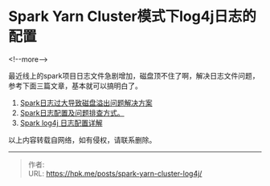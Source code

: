 # Spark Yarn Cluster模式下log4j日志的配置


&lt;!--more--&gt;

最近线上的spark项目日志文件急剧增加，磁盘顶不住了啊，解决日志文件问题，参考下面三篇文章，基本就可以搞明白了。

1. [Spark日志过大导致磁盘溢出问题解决方案][1]
2. [Spark日志配置及问题排查方式。][2]
3. [Spark log4j 日志配置详解][3]

以上内容转载自网络，如有侵权，请联系删除。

[1]: https://www.jianshu.com/p/0fe51185eeba
[2]: http://www.cnblogs.com/163yun/p/9882530.html
[3]: https://blog.csdn.net/ZMC921/article/details/80238392


---

> 作者:   
> URL: https://hpk.me/posts/spark-yarn-cluster-log4j/  

